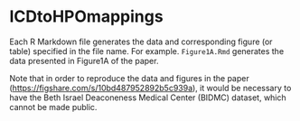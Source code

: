 # ICDtoHPOmappings

Each R Markdown file generates the data and corresponding figure (or table) specified in the file name. For example. `Figure1A.Rmd` generates the data presented in Figure1A of the paper.

Note that in order to reproduce the data and figures in the paper (https://figshare.com/s/10bd487952892b5c939a), it would be necessary to have the Beth Israel Deaconeness Medical Center (BIDMC) dataset, which cannot be made public.
